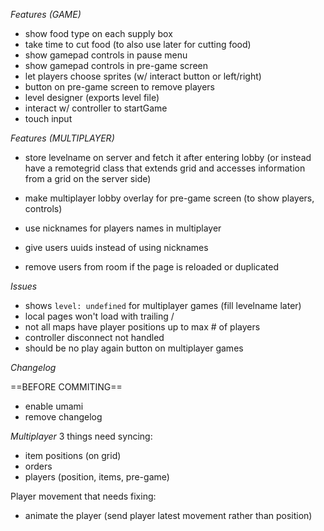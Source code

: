 *Features (GAME)*
- show food type on each supply box
- take time to cut food (to also use later for cutting food)
- show gamepad controls in pause menu
- show gamepad controls in pre-game screen
- let players choose sprites (w/ interact button or left/right)
- button on pre-game screen to remove players
- level designer (exports level file)
- interact w/ controller to startGame
- touch input


*Features (MULTIPLAYER)*
- store levelname on server and fetch it after entering lobby (or instead have a remotegrid class that extends grid and accesses information from a grid on the server side)
- make multiplayer lobby overlay for pre-game screen (to show players, controls)
- use nicknames for players names in multiplayer

- give users uuids instead of using nicknames
- remove users from room if the page is reloaded or duplicated


*Issues*
- shows `level: undefined` for multiplayer games (fill levelname later)
- local pages won't load with trailing /
- not all maps have player positions up to max # of players
- controller disconnect not handled
- should be no play again button on multiplayer games

*Changelog*

==BEFORE COMMITING==
- enable umami
- remove changelog







*Multiplayer*
3 things need syncing:
- item positions (on grid)
- orders
- players (position, items, pre-game)

Player movement that needs fixing:
- animate the player (send player latest movement rather than position)
